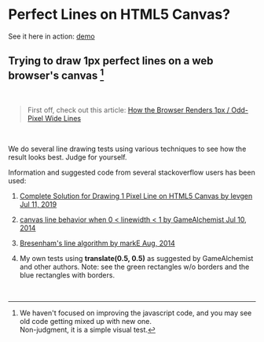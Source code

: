# __Perfect Lines__ on HTML5 Canvas?

See it here in action: [demo](https://fender0ne.github.io/perfectLines/)

## Trying to draw __1px perfect lines__ on a web browser's canvas [^1]  
&nbsp; 

> First off, check out this article:
> [How the Browser Renders 1px / Odd-Pixel Wide Lines](https://usefulangle.com/post/17/html5-canvas-drawing-1px-crisp-straight-lines)  

&nbsp; 
  
We do several line drawing tests using various techniques to see how the result looks best. Judge for yourself.

Information and suggested code from several stackoverflow users has been used:

1. [Complete Solution for Drawing 1 Pixel Line on HTML5 Canvas by Ievgen Jul 11, 2019](https://stackoverflow.com/questions/25277023/complete-solution-for-drawing-1-pixel-line-on-html5-canvas?noredirect=1&lq=1)

2. [canvas line behavior when 0 < linewidth < 1 by GameAlchemist Jul 10, 2014](https://stackoverflow.com/questions/24669578/canvas-line-behaviour-when-0-linewidth-1)

3. [Bresenham's line algorithm by markE Aug, 2014](https://stackoverflow.com/questions/25277023/complete-solution-for-drawing-1-pixel-line-on-html5-canvas?noredirect=1&lq=1 )

4. My own tests using __translate(0.5, 0.5)__ as suggested by GameAlchemist and other authors.
Note: see the green rectangles w/o borders and the blue rectangles with borders.

&nbsp; 


 [^1]: We haven't focused on improving the javascript code, and you may see old code getting mixed up with new one.  
 Non-judgment, it is a simple visual test.
